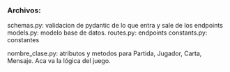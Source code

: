 ### Archivos:
schemas.py: validacion de pydantic de lo que entra y sale de los endpoints
models.py: modelo base de datos.
routes.py: endpoints
constants.py: constantes


nombre_clase.py: atributos y metodos para Partida, Jugador, Carta, Mensaje. Aca va la lógica del juego.